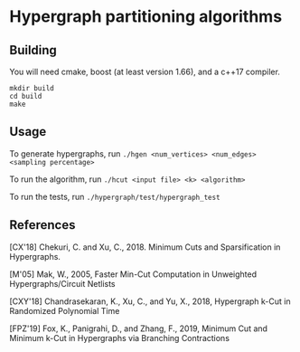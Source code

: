 # Hypergraph partitioning algorithms

## Building

You will need cmake, boost (at least version 1.66), and a c++17 compiler.

```
mkdir build
cd build
make
```

## Usage

To generate hypergraphs, run `./hgen <num_vertices> <num_edges> <sampling percentage>`

To run the algorithm, run `./hcut <input file> <k> <algorithm>`

To run the tests, run `./hypergraph/test/hypergraph_test`

## References

[CX'18] Chekuri, C. and Xu, C., 2018. Minimum Cuts and Sparsification in Hypergraphs.

[M'05] Mak, W., 2005, Faster Min-Cut Computation in Unweighted Hypergraphs/Circuit Netlists

[CXY'18] Chandrasekaran, K., Xu, C., and Yu, X., 2018, Hypergraph k-Cut in Randomized Polynomial Time

[FPZ'19] Fox, K., Panigrahi, D., and Zhang, F., 2019, Minimum Cut and Minimum k-Cut in Hypergraphs via Branching Contractions